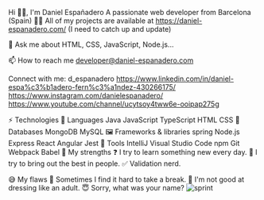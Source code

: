 Hi 👋🏻, I'm Daniel Españadero
A passionate web developer from Barcelona (Spain)
👨‍💻 All of my projects are available at https://daniel-espanadero.com/ (I need to catch up and update)

💬 Ask me about HTML, CSS, JavaScript, Node.js...

📫 How to reach me developer@daniel-espanadero.com

Connect with me:
d_espanadero https://www.linkedin.com/in/daniel-espa%c3%b1adero-fern%c3%a1ndez-430266175/ https://www.instagram.com/danielespanadero/ https://www.youtube.com/channel/ucytsoy4tww6e-ooipap275g


⚡ Technologies
💬 Languages
Java	JavaScript	TypeScript	HTML	CSS
💾 Databases
MongoDB	MySQL
🖼️ Frameworks & libraries
spring	Node.js	Express	React	Angular	Jest
🔧 Tools
IntelliJ	Visual Studio Code	npm	Git	Webpack	Babel
💪 My strengths
❓ I try to learn something new every day.
👥 I try to bring out the best in people.
✅ Validation nerd.

😅 My flaws
🤯 Sometimes I find it hard to take a break.
👕 I'm not good at dressing like an adult.
😇 Sorry, what was your name?
![sprint](https://github.com/eduar0208/eduar0208/assets/98606639/a6f9d6e0-62a6-476c-8acb-a1fb64081e28)
